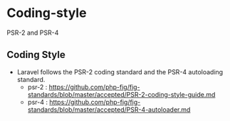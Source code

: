 # Coding-style
PSR-2 and PSR-4

## Coding Style

- Laravel follows the PSR-2 coding standard and the PSR-4 autoloading standard.
    - psr-2 : https://github.com/php-fig/fig-standards/blob/master/accepted/PSR-2-coding-style-guide.md
    - psr-4 : https://github.com/php-fig/fig-standards/blob/master/accepted/PSR-4-autoloader.md
